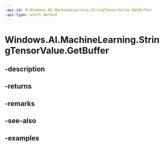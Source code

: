 ```yaml
---
-api-id: M:Windows.AI.MachineLearning.StringTensorValue.GetBuffer
-api-type: winrt method
---
```


<!-- Method syntax.
public IVectorView<string> StringTensorValue.GetBuffer()
-->

# Windows.AI.MachineLearning.StringTensorValue.GetBuffer

## -description

## -returns

## -remarks

## -see-also

## -examples

